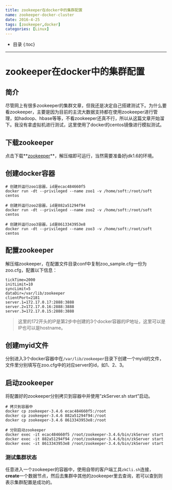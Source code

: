 ```yaml
---
title: zookeeper在docker中的集群配置
name: zookeeper-docker-cluster
date: 2016-4-25
tags: [zookeeper,docker]
categories: [Linux]
---
```



* 目录
{:toc}

---

# zookeeper在docker中的集群配置


## 简介

尽管网上有很多zookeeper的集群文章，但我还是决定自己搭建测试下。为什么要看zookeeper，主要是因为目前的主流大数据支持都在使用zookeeper进行管理，如hadoop、hbase等等，不看zookeeper还真不行，所以从这篇文章开始溜下。我没有拿虚拟机进行测试，这里使用了docker的centos镜像进行模拟测试。

## 下载zookeeper

点击下载**[zookeeper](http://apache.opencas.org/zookeeper/zookeeper-3.4.6/zookeeper-3.4.6.tar.gz)**，解压缩即可运行，当然需要准备好jdk1.6的环境。

## 创建docker容器

```shell
# 创建并运行zoo1容器，id是ecac484660f5
docker run -dt --privileged --name zoo1 -v /home/soft:/root/soft centos

# 创建并运行zoo2容器，id是882a51294f94
docker run -dt --privileged --name zoo2 -v /home/soft:/root/soft centos

# 创建并运行zoo3容器，id是8613343953e8
docker run -dt --privileged --name zoo3 -v /home/soft:/root/soft centos
```

## 配置zookeeper

解压缩zookeeper，在配置文件目录conf中复制zoo_sample.cfg一份为zoo.cfg，配置以下信息：

```
tickTime=2000
initLimit=10
syncLimit=5
dataDir=/var/lib/zookeeper
clientPort=2181
server.1=172.17.0.17:2888:3888
server.2=172.17.0.16:2888:3888
server.3=172.17.0.15:2888:3888
```

> 这里的172开头的IP是第2步中创建的3个docker容器的IP地址，这里可以是IP也可以是hostname。

## 创建myid文件

分别进入3个docker容器中在`/var/lib/zookeeper`目录下创建一个myid的文件，文件里分别填写在zoo.cfg中的对应server的id，如1、2、3。

## 启动zookeeper

将配置好的zookeeper分别拷贝到容器中并使用”zkServer.sh start”启动。

```shell
# 拷贝到容器中
docker cp zookeeper-3.4.6 ecac484660f5:/root
docker cp zookeeper-3.4.6 882a51294f94:/root
docker cp zookeeper-3.4.6 8613343953e8:/root

# 分别启动zookeeper
docker exec -it ecac484660f5 /root/zookeeper-3.4.6/bin/zkServer start
docker exec -it 882a51294f94 /root/zookeeper-3.4.6/bin/zkServer start
docker exec -it 8613343953e8 /root/zookeeper-3.4.6/bin/zkServer start
```

### 测试集群状态

任意进入一个zookeeper的容器中，使用自带的客户端工具`zkCli.sh`连接，**create**一个数据节点，然后去集群中其他的zookeeper里去查询，若可以查到则表示集群配置是成功的。